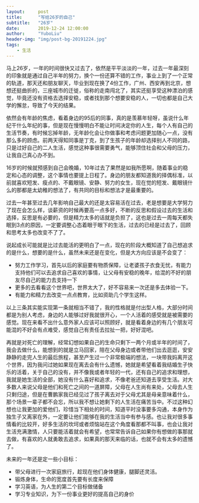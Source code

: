 ```yaml
---
layout:     post
title:      "写给26岁的自己"
subtitle:   "26岁"
date:       2019-12-24 12:00:00
author:     "YuboLiu"
header-img: "img/post-bg-20191224.jpg"
tags:
    - 生活
---
```


马上26岁，一年的时间很快又过去了，依然是平平淡淡的一年，过去一年最深刻的印象就是通过自己半年的努力，换个一份还算不错的工作，事业上到了一个正常的轨道，那天还和朋友聊天，毕业到现在换了4份工作，广州、西安再到北京，想想还挺曲折的，三座城市的迁徙，俗称的走南闯北了，其实还挺享受这种漂泊的感觉，毕竟还没有资格去选择安稳，或者找到那个想要安稳的人，一切也都是自己大学的懈怠，导致了今天的结果。

依然会有年龄的焦虑，看着身边的95后的同事，真的是羡慕年轻呀，虽说什么年纪干什么年纪的事，但是现在慢慢明白不能让时间决定你的人生，每个人有自己的生活节奏，有时候忘掉年龄，无年龄化会让你做事和考虑问题更加随心一点，没有那么多的顾虑。前两天得知同事是丁克，到了生孩子的年龄却选择别人不同的路，只是过好自己的二人生活，感觉这种事很需要勇气，能够顶住社会和父母的压力，让我自己真心办不到。

16岁的时候就预感到自己会晚婚，10年过去了果然是如我所愿啊，随着事业的稳定和心态的调整，这个事情也要提上日程了。身边的朋友都知道我的择偶标准，以前就喜欢短发、瘦点的、不戴眼镜、安静、努力的女生，现在觉的短发、戴眼镜什么的那都是太幼稚的想法了，有共同的目标和想法才是最重要的。

过去一年甚至过去几年影响自己最大的还是太容易活在过去，老是想要是大学努力了现在会怎么样，谈薪资的时候再要高一点多好，不断的反思和假设过去的生活和选择，反思是有必要的，但是精力太多的话就是负担了，这也是过去一周每天都失眠到3点的原因，一定要调整心态着眼于眼下的生活，过去的已经是过去了，回顾和思考太多也改变不了了。

说起成长可能就是比过去能活的更明白了一点，现在的阶段大概知道了自己想追求的是什么，想要的是什么，虽然未来还是在变化，但是大方向应该是不会变了：
* 努力工作学习，首先以后的家庭要有物质保障，让老婆孩子衣食无忧，有能力支持他们可以去追求自己喜欢的事情，让父母有安稳的晚年，给混的不好的朋友尽自己的能力去支持一下
* 更多的去看看这个世界吧，世界太大了，好不容易来一次还是多去体验一下。
* 有能力和精力去改变一点点教育，比如资助几个学生这样。

以上三条其实能实现第一条就相当不错了，我的性格就是付出型人格，大部分时间都是为别人考虑，身边的人能够过好我就很开心，一个人活着的感受就是被需要的感觉。现在来看不出什么意外家人应该可以照顾好，就是看着身边的有几个朋友可能混的不好会有点难受，感觉自己有责任去拉扯一把，好好混吧。

再就是对死亡的理解，经常幻想如果自己的生命只剩下一两个月或半年的时间了，我会去做什么，能想到的就是立马回家，陪在父母身边或者带他们出去逛逛，安安静静的走完人生的最后旅程，甚至产生过一个非常极端的想法，一块带我妈离开这个世界，因为我问过她如果现在离去会有什么遗憾，她就是希望看着我结婚生子快乐的活着，关于自己的没有，并不像我或者年轻的一代，还有自己的追求和理想，我就是她生活的全部，她没有什么喜好和追求，不像老爸还知道去享受生活。对大多数人来说父母是他们和死亡之间的一道屏障，父母在人生尚有来处，父母去人生只剩归途，但是在曹鹏家我已经见过了孩子离去对于父母尤其是母亲意味着什么，那个场景一辈子都不会忘，所以我不想让她剩下的人生活在痛苦当中。不过这种幻想也让我更加的爱他们，珍惜当下相处的时间，知道平时没事要多沟通，本身作为独生子又离家在外，一定要让他们能够在我的生活当中有参与感。也让我对很多事情看的比较开，好多生活的坎坷或者烦恼站在这个角度看那都不叫事，也会让我对生活充满激情，人只要能活着就会有希望，也常常告诉自己如果你有想做的事那就去做，有喜欢的人就勇敢去追求，如果真的那天来临的话，也就不会有太多的遗憾了。

未来的一年还是定一些小目标：
* 带父母进行一次家庭旅行，趁现在他们身体健康，腿脚还灵活。
* 锻炼身体，生命的宽度首先要有长度来保障
* 学习英语，为人生的第二个目标做储备
* 学习专业知识，为下一份事业更好的提高自己的身价

